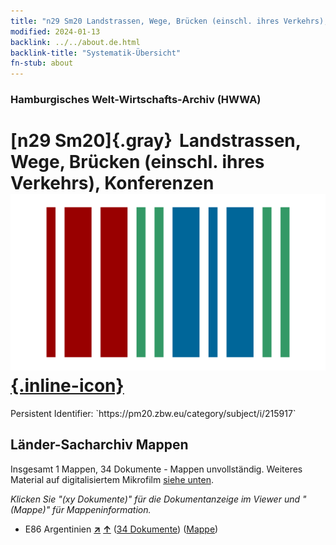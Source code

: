 ```yaml
---
title: "n29 Sm20 Landstrassen, Wege, Brücken (einschl. ihres Verkehrs), Konferenzen"
modified: 2024-01-13
backlink: ../../about.de.html
backlink-title: "Systematik-Übersicht"
fn-stub: about
---
```


### Hamburgisches Welt-Wirtschafts-Archiv (HWWA)

# [n29 Sm20]{.gray}&#8201; Landstrassen, Wege, Brücken (einschl. ihres Verkehrs), Konferenzen &#160; [![Wikidata](/images/Wikidata-logo.svg "Wikidata"){.inline-icon}](http://www.wikidata.org/entity/Q104711108)

<div class="hint">Persistent Identifier: `https://pm20.zbw.eu/category/subject/i/215917`</div>







## Länder-Sacharchiv Mappen






Insgesamt 1 Mappen, 34 Dokumente - Mappen unvollständig. Weiteres Material auf digitalisiertem Mikrofilm [siehe unten](#filmsections).

_Klicken Sie "(xy Dokumente)" für die Dokumentanzeige im Viewer und "(Mappe)" für Mappeninformation._



- E86 Argentinien [**&nearr;**](../../../geo/i/141692/about.de.html "Argentinien (alle Mappen)") [**&uarr;**](../../../geo/about.de.html#E86 "Ländersystematik") (<a href="https://pm20.zbw.eu/iiifview/folder/sh/141692,215917" title="über: Argentinien : Landstrassen, Wege, Brücken (einschl. ihres Verkehrs), Konferenzen" target="_blank">34 Dokumente</a>) ([Mappe](../../../../folder/sh/1416xx/141692/2159xx/215917/about.de.html))



<a id="filmsections" />













